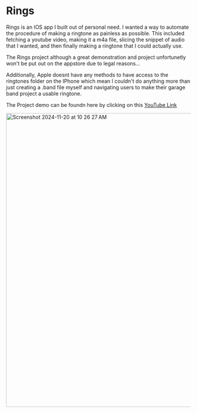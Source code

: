 # Rings
Rings is an IOS app I built out of personal need. I wanted a way to automate the procedure of making a ringtone as painless as possible. This included fetching a youtube video, making it a m4a file, slicing the snippet of audio that I wanted, and then finally making a ringtone that I could actually use.

The Rings project although a great demonstration and project unfortunetly won't be put out on the appstore due to legal reasons...

Additionally, Apple doesnt have any methods to have access to the ringtones folder on the IPhone which mean I couldn't do anything more than just creating a .band file myself and navigating users to make their garage band project a usable ringtone. 

The Project demo can be foundn here by clicking on this [YouTube Link](https://youtu.be/WetIV1mZWHU)

<img width="800" alt="Screenshot 2024-11-20 at 10 26 27 AM" src="https://github.com/user-attachments/assets/24c341ef-d106-486d-8ec5-eea6c4736601">

